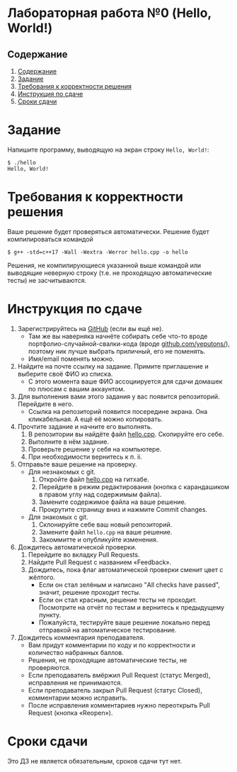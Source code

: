 # Лабораторная работа №0 (Hello, World!)

## Содержание

1. [Содержание](#содержание)
1. [Задание](#задание)
1. [Требования к корректности решения](#требования-к-корректности-решения)
1. [Инструкция по сдаче](#инструкция-по-сдаче)
1. [Сроки сдачи](#сроки-сдачи)

# Задание

Напишите программу, выводящую на экран строку `Hello, World!`:

```
$ ./hello
Hello, World!
```

# Требования к корректности решения

Ваше решение будет проверяться автоматически. Решение будет компилироваться командой 

```
$ g++ -std=c++17 -Wall -Wextra -Werror hello.cpp -o hello
```

Решения, не компилирующиеся указанной выше командой или выводящие неверную строку (т.е. не проходящую автоматические тесты) не засчитываются.

# Инструкция по сдаче

1. Зарегистрируйтесь на [GitHub](https://github.com) (если вы ещё не).
    * Там же вы наверняка начнёте собирать себе что-то вроде портфолио-случайной-свалки-кода (вроде [github.com/yeputons/](https://github.com/yeputons)), поэтому ник лучше выбрать приличный, его не поменять.
    * Имя/email поменять можно.
1. Найдите на почте ссылку на задание. Примите приглашение и выберите своё ФИО из списка.
    * С этого момента ваше ФИО ассоциируется для сдачи домашек по плюсам с вашим аккаунтом.
1. Для выполнения вами этого задания у вас появится репозиторий. Перейдите в него.
    * Ссылка на репозиторий появится посередине экрана. Она кликабельная. А ещё её можно копировать.
1. Прочтите задание и начните его выполнять.
    1. В репозитории вы найдёте файл [hello.cpp](hello.cpp). Скопируйте его себе.
    1. Выполните в нём задание.
    1. Проверьте решение у себя на компьютере.
    1. При необходимости вернитесь к п. ii.
1. Отправьте ваше решение на проверку.
    * Для незнакомых с git.
        1. Откройте файл [hello.cpp](hello.cpp) на гитхабе.
        1. Перейдите в режим редактирования (кнопка с карандашиком в правом углу над содержимым файла).
        1. Замените содержимое файла на ваше решение.
        1. Прокрутите страницу вниз и нажмите Commit changes.
    * Для знакомых с git.
        1. Склонируйте себе ваш новый репозиторий.
        1. Замените файл `hello.cpp` на ваше решение.
        1. Закоммитте и опубликуйте изменения.
1. Дождитесь автоматической проверки.
    1. Перейдите во вкладку Pull Requests.
    1. Найдите Pull Request с названием «Feedback».
    1. Дождитесь, пока флаг автоматической проверки сменит цвет с жёлтого.
        * Если он стал зелёным и написано "All checks have passed", значит, решение проходит тесты.
        * Если он стал красным, решение тесты не проходит. Посмотрите на отчёт по тестам и вернитесь к предыдущему пункту.
        * Пожалуйста, тестируйте ваше решение локально перед отправкой на автоматическое тестирование. 
1. Дождитесь комментария преподавателя.
    * Вам придут комментарии по коду и по корректности и количество набранных баллов.
    * Решения, не проходящие автоматические тесты, не проверяются.
    * Если преподаватель вмёржил Pull Request (статус Merged), исправления не принимаются.
    * Если преподаватель закрыл Pull Request (статус Closed), комментарии можно исправить.
    * После исправления комментариев нужно переоткрыть Pull Request (кнопка «Reopen»).

# Сроки сдачи

Это ДЗ не является обязательным, сроков сдачи тут нет.
